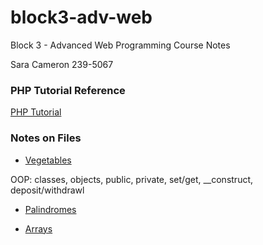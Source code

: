 # block3-adv-web

Block 3 - Advanced Web Programming Course Notes

Sara Cameron 239-5067

### PHP Tutorial Reference

[PHP Tutorial](https://www.phptutorial.net/)

### Notes on Files

- [Vegetables](https://sara67.web582.com/block3-adv-web/exercises/vegetables.php)

OOP: classes, objects, public, private, set/get, __construct, deposit/withdrawl

- [Palindromes](https://sara67.web582.com/block3-adv-web/exercises/palindrome.php)

- [Arrays](https://sara67.web582.com/block3-adv-web/exercises/array.php)
